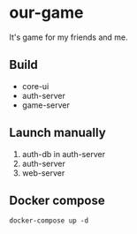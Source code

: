 # our-game
It's game for my friends and me.

## Build
* core-ui
* auth-server
* game-server

## Launch manually
1. auth-db in auth-server
2. auth-server
3. web-server

## Docker compose
`docker-compose up -d`
